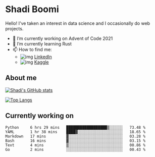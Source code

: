 # Shadi Boomi

Hello! I've taken an interest in data science and I occasionally do web projects.

- 🔭 I’m currently working on Advent of Code 2021
- 🌱 I’m currently learning Rust
- 📫 How to find me: 
  - ![img](https://www.linkedin.com/favicon.ico) [LinkedIn](https://www.linkedin.com/in/shadiboomi/)
  - ![img](https://www.kaggle.com/static/images/favicon.ico) [Kaggle](https://www.kaggle.com/sboomi)

##  About me

[![Shadi's GitHub stats](https://github-readme-stats.vercel.app/api?username=sboomi&show_icons=true&theme=radical)](https://github.com/anuraghazra/github-readme-stats)

[![Top Langs](https://github-readme-stats.vercel.app/api/top-langs/?username=sboomi&layout=compact&theme=default)](https://github.com/anuraghazra/github-readme-stats)

## Currently working on

<!--START_SECTION:waka-->

```text
Python     6 hrs 29 mins   ██████████████████▒░░░░░░   73.48 %
YAML       1 hr 38 mins    ████▓░░░░░░░░░░░░░░░░░░░░   18.65 %
Markdown   17 mins         ▓░░░░░░░░░░░░░░░░░░░░░░░░   03.28 %
Bash       16 mins         ▓░░░░░░░░░░░░░░░░░░░░░░░░   03.15 %
Text       4 mins          ▒░░░░░░░░░░░░░░░░░░░░░░░░   00.86 %
Go         2 mins          ░░░░░░░░░░░░░░░░░░░░░░░░░   00.43 %
```

<!--END_SECTION:waka-->
